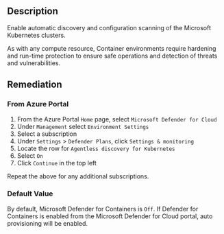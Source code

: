 ## Description

Enable automatic discovery and configuration scanning of the Microsoft Kubernetes clusters.

As with any compute resource, Container environments require hardening and run-time protection to ensure safe operations and detection of threats and vulnerabilities.

## Remediation

### From Azure Portal

1. From the Azure Portal `Home` page, select `Microsoft Defender for Cloud`
2. Under `Management` select `Environment Settings`
3. Select a subscription
4. Under `Settings` > `Defender Plans`, click `Settings & monitoring`
5. Locate the row for `Agentless discovery for Kubernetes`
6. Select `On`
7. Click `Continue` in the top left

Repeat the above for any additional subscriptions.

### Default Value

By default, Microsoft Defender for Containers is `Off`.
If Defender for Containers is enabled from the Microsoft Defender for Cloud portal, auto provisioning will be enabled.
